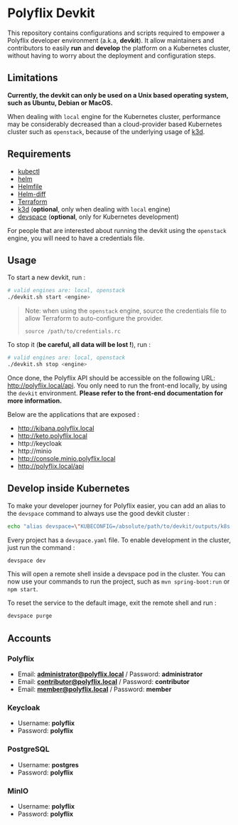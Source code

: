 # Polyflix Devkit

This repository contains configurations and scripts required to empower a Polyflix developer environment (a.k.a, **devkit**). It allow maintainers and contributors to easily **run** and **develop** the platform on a Kubernetes cluster, without having to worry about the deployment and configuration steps.

## Limitations

**Currently, the devkit can only be used on a Unix based operating system, such as Ubuntu, Debian or MacOS.**

When dealing with `local` engine for the Kubernetes cluster, performance may be considerably decreased than a cloud-provider based Kubernetes cluster such as `openstack`, because of the underlying usage of [k3d](https://k3d.io/v5.4.6/).

## Requirements

- [kubectl](https://kubernetes.io/fr/docs/tasks/tools/install-kubectl/)
- [helm](https://helm.sh/)
- [Helmfile](https://github.com/helmfile/helmfile)
- [Helm-diff](https://github.com/databus23/helm-diff)
- [Terraform](https://developer.hashicorp.com/terraform/downloads?product_intent=terraform)
- [k3d](https://k3d.io/v5.4.6/) (**optional**, only when dealing with `local` engine)
- [devspace](https://www.devspace.sh/docs/getting-started/introduction) (**optional**, only for Kubernetes development)

For people that are interested about running the devkit using the `openstack` engine, you will need to have a credentials file.

## Usage

To start a new devkit, run : 

```bash
# valid engines are: local, openstack
./devkit.sh start <engine>
```

> Note: when using the `openstack` engine, source the credentials file to allow Terraform to auto-configure the provider.
> ```
> source /path/to/credentials.rc
> ```

To stop it (**be careful, all data will be lost !**), run : 

```bash
# valid engines are: local, openstack
./devkit.sh stop <engine>
```

Once done, the Polyflix API should be accessible on the following URL: http://polyflix.local/api. You only need to run the front-end locally, by using the `devkit` environment. **Please refer to the front-end documentation for more information.**

Below are the applications that are exposed :

- http://kibana.polyflix.local
- http://keto.polyflix.local
- http://keycloak
- http://minio
- http://console.minio.polyflix.local
- http://polyflix.local/api

## Develop inside Kubernetes

To make your developer journey for Polyflix easier, you can add an alias to the `devspace` command to always use the good devkit cluster : 

```bash
echo "alias devspace=\"KUBECONFIG=/absolute/path/to/devkit/outputs/k8s.yml\" devspace" >> ~/.zshrc
```

Every project has a `devspace.yaml` file. To enable development in the cluster, just run the command : 

```bash
devspace dev
```

This will open a remote shell inside a devspace pod in the cluster. You can now use your commands to run the project, such as `mvn spring-boot:run` or `npm start`.

To reset the service to the default image, exit the remote shell and run :

```bash
devspace purge
```

## Accounts

### Polyflix

- Email: **administrator@polyflix.local** / Password: **administrator**
- Email: **contributor@polyflix.local** / Password: **contributor**
- Email: **member@polyflix.local** / Password: **member**

### Keycloak

- Username: **polyflix**
- Password: **polyflix**

### PostgreSQL

- Username: **postgres**
- Password: **polyflix**

### MinIO

- Username: **polyflix**
- Password: **polyflix**
